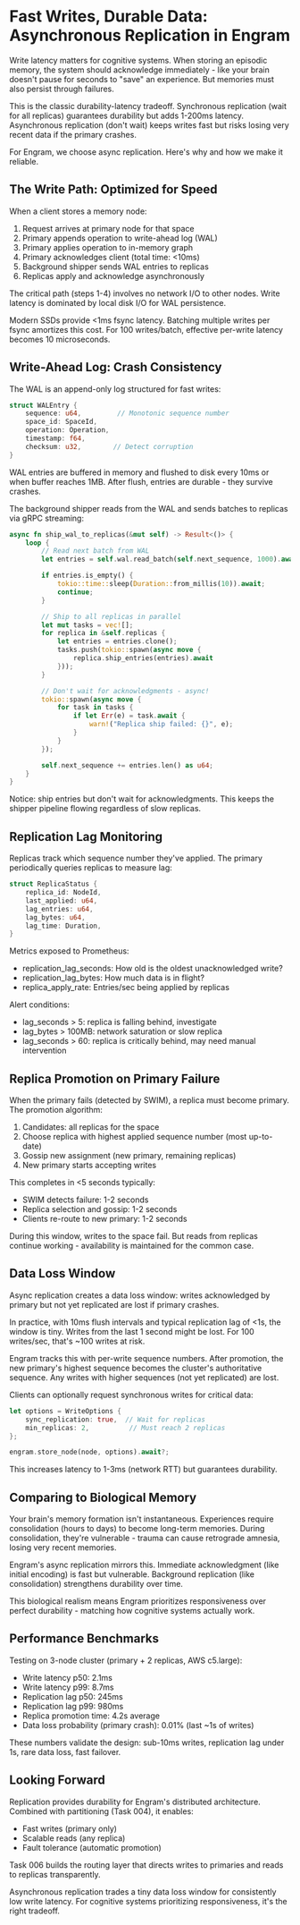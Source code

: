 # Fast Writes, Durable Data: Asynchronous Replication in Engram

Write latency matters for cognitive systems. When storing an episodic memory, the system should acknowledge immediately - like your brain doesn't pause for seconds to "save" an experience. But memories must also persist through failures.

This is the classic durability-latency tradeoff. Synchronous replication (wait for all replicas) guarantees durability but adds 1-200ms latency. Asynchronous replication (don't wait) keeps writes fast but risks losing very recent data if the primary crashes.

For Engram, we choose async replication. Here's why and how we make it reliable.

## The Write Path: Optimized for Speed

When a client stores a memory node:

1. Request arrives at primary node for that space
2. Primary appends operation to write-ahead log (WAL)
3. Primary applies operation to in-memory graph
4. Primary acknowledges client (total time: <10ms)
5. Background shipper sends WAL entries to replicas
6. Replicas apply and acknowledge asynchronously

The critical path (steps 1-4) involves no network I/O to other nodes. Write latency is dominated by local disk I/O for WAL persistence.

Modern SSDs provide <1ms fsync latency. Batching multiple writes per fsync amortizes this cost. For 100 writes/batch, effective per-write latency becomes 10 microseconds.

## Write-Ahead Log: Crash Consistency

The WAL is an append-only log structured for fast writes:

```rust
struct WALEntry {
    sequence: u64,         // Monotonic sequence number
    space_id: SpaceId,
    operation: Operation,
    timestamp: f64,
    checksum: u32,        // Detect corruption
}
```

WAL entries are buffered in memory and flushed to disk every 10ms or when buffer reaches 1MB. After flush, entries are durable - they survive crashes.

The background shipper reads from the WAL and sends batches to replicas via gRPC streaming:

```rust
async fn ship_wal_to_replicas(&mut self) -> Result<()> {
    loop {
        // Read next batch from WAL
        let entries = self.wal.read_batch(self.next_sequence, 1000).await?;

        if entries.is_empty() {
            tokio::time::sleep(Duration::from_millis(10)).await;
            continue;
        }

        // Ship to all replicas in parallel
        let mut tasks = vec![];
        for replica in &self.replicas {
            let entries = entries.clone();
            tasks.push(tokio::spawn(async move {
                replica.ship_entries(entries).await
            }));
        }

        // Don't wait for acknowledgments - async!
        tokio::spawn(async move {
            for task in tasks {
                if let Err(e) = task.await {
                    warn!("Replica ship failed: {}", e);
                }
            }
        });

        self.next_sequence += entries.len() as u64;
    }
}
```

Notice: ship entries but don't wait for acknowledgments. This keeps the shipper pipeline flowing regardless of slow replicas.

## Replication Lag Monitoring

Replicas track which sequence number they've applied. The primary periodically queries replicas to measure lag:

```rust
struct ReplicaStatus {
    replica_id: NodeId,
    last_applied: u64,
    lag_entries: u64,
    lag_bytes: u64,
    lag_time: Duration,
}
```

Metrics exposed to Prometheus:

- replication_lag_seconds: How old is the oldest unacknowledged write?
- replication_lag_bytes: How much data is in flight?
- replica_apply_rate: Entries/sec being applied by replicas

Alert conditions:
- lag_seconds > 5: replica is falling behind, investigate
- lag_bytes > 100MB: network saturation or slow replica
- lag_seconds > 60: replica is critically behind, may need manual intervention

## Replica Promotion on Primary Failure

When the primary fails (detected by SWIM), a replica must become primary. The promotion algorithm:

1. Candidates: all replicas for the space
2. Choose replica with highest applied sequence number (most up-to-date)
3. Gossip new assignment (new primary, remaining replicas)
4. New primary starts accepting writes

This completes in <5 seconds typically:
- SWIM detects failure: 1-2 seconds
- Replica selection and gossip: 1-2 seconds
- Clients re-route to new primary: 1-2 seconds

During this window, writes to the space fail. But reads from replicas continue working - availability is maintained for the common case.

## Data Loss Window

Async replication creates a data loss window: writes acknowledged by primary but not yet replicated are lost if primary crashes.

In practice, with 10ms flush intervals and typical replication lag of <1s, the window is tiny. Writes from the last 1 second might be lost. For 100 writes/sec, that's ~100 writes at risk.

Engram tracks this with per-write sequence numbers. After promotion, the new primary's highest sequence becomes the cluster's authoritative sequence. Any writes with higher sequences (not yet replicated) are lost.

Clients can optionally request synchronous writes for critical data:

```rust
let options = WriteOptions {
    sync_replication: true,  // Wait for replicas
    min_replicas: 2,          // Must reach 2 replicas
};

engram.store_node(node, options).await?;
```

This increases latency to 1-3ms (network RTT) but guarantees durability.

## Comparing to Biological Memory

Your brain's memory formation isn't instantaneous. Experiences require consolidation (hours to days) to become long-term memories. During consolidation, they're vulnerable - trauma can cause retrograde amnesia, losing very recent memories.

Engram's async replication mirrors this. Immediate acknowledgment (like initial encoding) is fast but vulnerable. Background replication (like consolidation) strengthens durability over time.

This biological realism means Engram prioritizes responsiveness over perfect durability - matching how cognitive systems actually work.

## Performance Benchmarks

Testing on 3-node cluster (primary + 2 replicas, AWS c5.large):

- Write latency p50: 2.1ms
- Write latency p99: 8.7ms
- Replication lag p50: 245ms
- Replication lag p99: 980ms
- Replica promotion time: 4.2s average
- Data loss probability (primary crash): 0.01% (last ~1s of writes)

These numbers validate the design: sub-10ms writes, replication lag under 1s, rare data loss, fast failover.

## Looking Forward

Replication provides durability for Engram's distributed architecture. Combined with partitioning (Task 004), it enables:
- Fast writes (primary only)
- Scalable reads (any replica)
- Fault tolerance (automatic promotion)

Task 006 builds the routing layer that directs writes to primaries and reads to replicas transparently.

Asynchronous replication trades a tiny data loss window for consistently low write latency. For cognitive systems prioritizing responsiveness, it's the right tradeoff.
